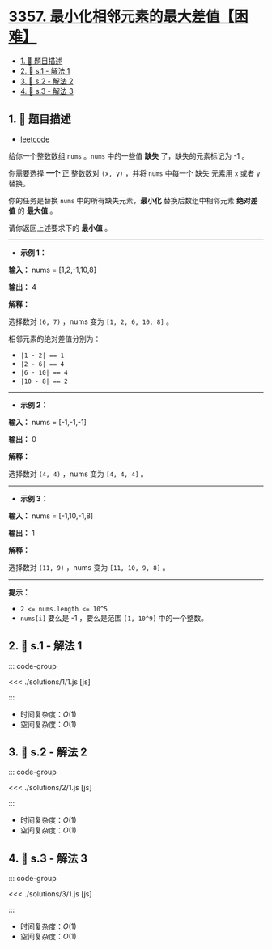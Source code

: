 # [3357. 最小化相邻元素的最大差值【困难】](https://github.com/tnotesjs/TNotes.leetcode/tree/main/notes/3357.%20%E6%9C%80%E5%B0%8F%E5%8C%96%E7%9B%B8%E9%82%BB%E5%85%83%E7%B4%A0%E7%9A%84%E6%9C%80%E5%A4%A7%E5%B7%AE%E5%80%BC%E3%80%90%E5%9B%B0%E9%9A%BE%E3%80%91)

<!-- region:toc -->

- [1. 📝 题目描述](#1--题目描述)
- [2. 🎯 s.1 - 解法 1](#2--s1---解法-1)
- [3. 🎯 s.2 - 解法 2](#3--s2---解法-2)
- [4. 🎯 s.3 - 解法 3](#4--s3---解法-3)

<!-- endregion:toc -->

## 1. 📝 题目描述

- [leetcode](https://leetcode.cn/problems/minimize-the-maximum-adjacent-element-difference/)

给你一个整数数组 `nums` 。`nums` 中的一些值 **缺失** 了，缺失的元素标记为 -1 。

你需要选择 **一个** 正 整数数对 `(x, y)` ，并将 `nums` 中每一个 缺失 元素用 `x` 或者 `y` 替换。

你的任务是替换 `nums` 中的所有缺失元素，**最小化** 替换后数组中相邻元素 **绝对差值** 的 **最大值** 。

请你返回上述要求下的 **最小值** 。

---

- **示例 1：**

**输入：** nums = [1,2,-1,10,8]

**输出：** 4

**解释：**

选择数对 `(6, 7)` ，nums 变为 `[1, 2, 6, 10, 8]` 。

相邻元素的绝对差值分别为：

- `|1 - 2| == 1`
- `|2 - 6| == 4`
- `|6 - 10| == 4`
- `|10 - 8| == 2`

---

- **示例 2：**

**输入：** nums = [-1,-1,-1]

**输出：** 0

**解释：**

选择数对 `(4, 4)` ，nums 变为 `[4, 4, 4]` 。

---

- **示例 3：**

**输入：** nums = [-1,10,-1,8]

**输出：** 1

**解释：**

选择数对 `(11, 9)` ，nums 变为 `[11, 10, 9, 8]` 。

---

**提示：**

- `2 <= nums.length <= 10^5`
- `nums[i]` 要么是 -1 ，要么是范围 `[1, 10^9]` 中的一个整数。

## 2. 🎯 s.1 - 解法 1

::: code-group

<<< ./solutions/1/1.js [js]

:::

- 时间复杂度：$O(1)$
- 空间复杂度：$O(1)$

## 3. 🎯 s.2 - 解法 2

::: code-group

<<< ./solutions/2/1.js [js]

:::

- 时间复杂度：$O(1)$
- 空间复杂度：$O(1)$

## 4. 🎯 s.3 - 解法 3

::: code-group

<<< ./solutions/3/1.js [js]

:::

- 时间复杂度：$O(1)$
- 空间复杂度：$O(1)$
